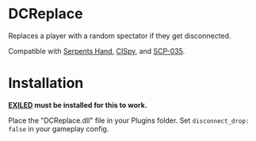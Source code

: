 # DCReplace

Replaces a player with a random spectator if they get disconnected.

Compatible with [Serpents Hand](https://github.com/Cyanox62/SerpentsHand/tree/exiled), [CISpy](https://github.com/Cyanox62/CISpy/tree/exiled), and [SCP-035](https://github.com/Cyanox62/scp035/tree/exiled).

# Installation

**[EXILED](https://github.com/galaxy119/EXILED) must be installed for this to work.**

Place the "DCReplace.dll" file in your Plugins folder.
Set `disconnect_drop: false` in your gameplay config.
